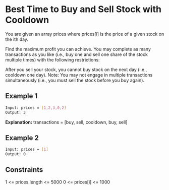 # Best Time to Buy and Sell Stock with Cooldown

You are given an array prices where prices[i] is the price of a given stock on the ith day.

Find the maximum profit you can achieve. You may complete as many transactions as you like (i.e., buy one and sell one share of the stock multiple times) with the following restrictions:

After you sell your stock, you cannot buy stock on the next day (i.e., cooldown one day).
Note: You may not engage in multiple transactions simultaneously (i.e., you must sell the stock before you buy again).

## Example 1

```bash
Input: prices = [1,2,3,0,2]
Output: 3
```

**Explanation:** transactions = [buy, sell, cooldown, buy, sell]

## Example 2

```bash
Input: prices = [1]
Output: 0
```

## Constraints

1 <= prices.length <= 5000
0 <= prices[i] <= 1000
